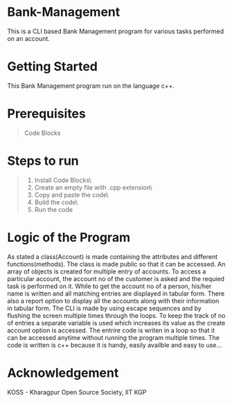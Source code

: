 # Bank-Management
 This is a CLI based Bank Management program for various tasks performed on an account.
# Getting Started
 This Bank Management program run on the language c++.
# Prerequisites
 > Code Blocks
# Steps to run
 > 1. Install Code Blocks\
 > 2. Create an empty file with .cpp extension\
 > 3. Copy and paste the code\
 > 4. Build the code\
 > 5. Run the code
# Logic of the Program
 As stated a class(Account) is made containing the attributes and different functions(methods). The class is made public so that it can be
 accessed. An array of objects is created for multiple entry of accounts. To access a particular account, the account no of the customer
 is asked and the requied task is performed on it. While to get the account no of a person, his/her name is written and all matching 
 entries are displayed in tabular form. There also a report option to display all the accounts along with their information in tabular 
 form. The CLI is made by using escape sequences and by flushing the screen multiple times through the loops. To keep the track of no of 
 entries a separate variable is used which increases its value as the create account option is accessed. The entrire code is writen in a 
 loop so that it can be accessed anytime without running the program multiple times. The code is written is c++ because it is handy,
 easily availble and easy to use...
# Acknowledgement 
  KOSS - Kharagpur Open Source Society, IIT KGP
